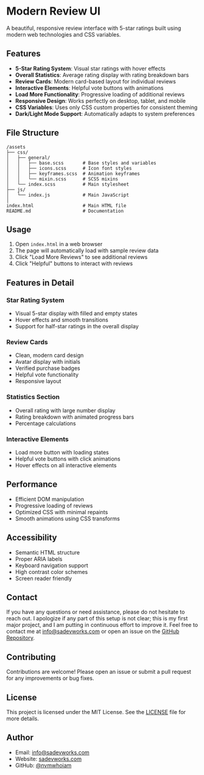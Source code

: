 # Modern Review UI

A beautiful, responsive review interface with 5-star ratings built using modern web technologies and CSS variables.

## Features

- **5-Star Rating System**: Visual star ratings with hover effects
- **Overall Statistics**: Average rating display with rating breakdown bars
- **Review Cards**: Modern card-based layout for individual reviews
- **Interactive Elements**: Helpful vote buttons with animations
- **Load More Functionality**: Progressive loading of additional reviews
- **Responsive Design**: Works perfectly on desktop, tablet, and mobile
- **CSS Variables**: Uses only CSS custom properties for consistent theming
- **Dark/Light Mode Support**: Automatically adapts to system preferences

## File Structure

```
/assets
├── css/
│   ├── general/
│   │   ├── base.scss       # Base styles and variables
│   │   ├── icons.scss      # Icon font styles
│   │   ├── keyframes.scss  # Animation keyframes
│   │   └── mixin.scss      # SCSS mixins
│   └── index.scss          # Main stylesheet
├── js/
│   └── index.js            # Main JavaScript
│
index.html                  # Main HTML file
README.md                   # Documentation
```

## Usage

1. Open `index.html` in a web browser
2. The page will automatically load with sample review data
3. Click "Load More Reviews" to see additional reviews
4. Click "Helpful" buttons to interact with reviews

## Features in Detail

### Star Rating System

- Visual 5-star display with filled and empty states
- Hover effects and smooth transitions
- Support for half-star ratings in the overall display

### Review Cards

- Clean, modern card design
- Avatar display with initials
- Verified purchase badges
- Helpful vote functionality
- Responsive layout

### Statistics Section

- Overall rating with large number display
- Rating breakdown with animated progress bars
- Percentage calculations

### Interactive Elements

- Load more button with loading states
- Helpful vote buttons with click animations
- Hover effects on all interactive elements

## Performance

- Efficient DOM manipulation
- Progressive loading of reviews
- Optimized CSS with minimal repaints
- Smooth animations using CSS transforms

## Accessibility

- Semantic HTML structure
- Proper ARIA labels
- Keyboard navigation support
- High contrast color schemes
- Screen reader friendly

## Contact

If you have any questions or need assistance, please do not hesitate to reach out. I apologize if any part of this setup is not clear; this is my first major project, and I am putting in continuous effort to improve it. Feel free to contact me at [info@sadevworks.com](mailto:info@sadevworks.com) or open an issue on the [GitHub Repository](https://github.com/nvmwhoiam/youtube-clone).

## Contributing

Contributions are welcome! Please open an issue or submit a pull request for any improvements or bug fixes.

## License

This project is licensed under the MIT License. See the [LICENSE](LICENSE) file for more details.

## Author

- Email: [info@sadevworks.com](mailto:info@sadevworks.com)
- Website: [sadevworks.com](https://sadevworks.com)
- GitHub: [@nvmwhoiam](https://github.com/nvmwhoiam/)
